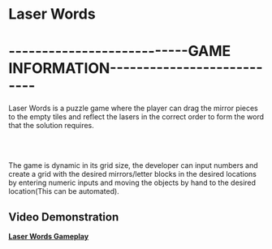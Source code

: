 # Laser Words


#                                         ---------------------------GAME INFORMATION---------------------------

Laser Words is a puzzle game where the player can drag the mirror pieces to the empty tiles and reflect the lasers in the correct order to form the word that the solution
requires.

<br/> <br/>

The game is dynamic in its grid size, the developer can input numbers and create a grid with the desired mirrors/letter blocks in the desired locations by entering numeric
inputs and moving the objects by hand to the desired location(This can be automated).

  ##                                                              Video Demonstration
  
  **[Laser Words Gameplay](https://youtu.be/74ep0DfTqeY)**   
